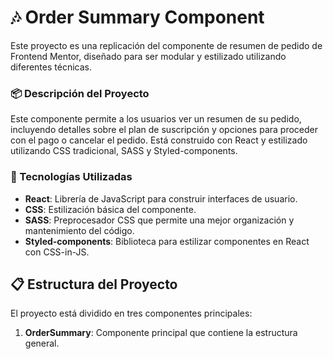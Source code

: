 # 🎶 Order Summary Component

Este proyecto es una replicación del componente de resumen de pedido de Frontend Mentor, diseñado para ser modular y estilizado utilizando diferentes técnicas.

### 📦 Descripción del Proyecto

Este componente permite a los usuarios ver un resumen de su pedido, incluyendo detalles sobre el plan de suscripción y opciones para proceder con el pago o cancelar el pedido. Está construido con React y estilizado utilizando CSS tradicional, SASS y Styled-components.

### 🚀 Tecnologías Utilizadas

- **React**: Librería de JavaScript para construir interfaces de usuario.
- **CSS**: Estilización básica del componente.
- **SASS**: Preprocesador CSS que permite una mejor organización y mantenimiento del código.
- **Styled-components**: Biblioteca para estilizar componentes en React con CSS-in-JS.

## 📋 Estructura del Proyecto

El proyecto está dividido en tres componentes principales:

1. **OrderSummary**: Componente principal que contiene la estructura general.

